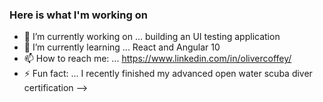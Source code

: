 ### Here is what I'm working on

- 🔭 I’m currently working on ... building an UI testing application
- 🌱 I’m currently learning ... React and Angular 10
- 📫 How to reach me: ... https://www.linkedin.com/in/olivercoffey/
- ⚡ Fun fact: ... I recently finished my advanced open water scuba diver certification
-->
